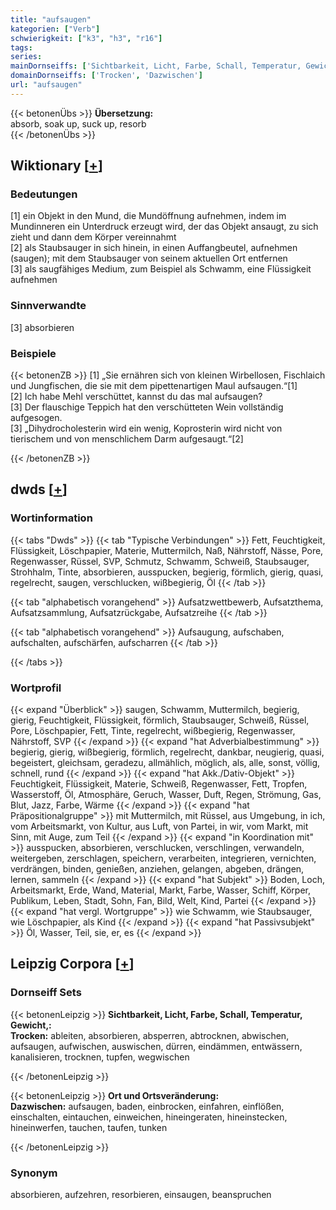 ```yaml
---
title: "aufsaugen"
kategorien: ["Verb"]
schwierigkeit: ["k3", "h3", "r16"]
tags:
series:
mainDornseiffs: ['Sichtbarkeit, Licht, Farbe, Schall, Temperatur, Gewicht,', 'Ort und Ortsveränderung']
domainDornseiffs: ['Trocken', 'Dazwischen']
url: "aufsaugen"
---
```


{{< betonenÜbs >}}
**Übersetzung:**  
absorb, soak up, suck up, resorb  
{{< /betonenÜbs >}}

## Wiktionary [[+](https://de.wiktionary.org/wiki/aufsaugen)]

### Bedeutungen
[1] ein Objekt in den Mund, die Mundöffnung aufnehmen, indem im Mundinneren ein Unterdruck erzeugt wird, der das Objekt ansaugt, zu sich zieht und dann dem Körper vereinnahmt  
[2] als Staubsauger in sich hinein, in einen Auffangbeutel, aufnehmen (saugen); mit dem Staubsauger von seinem aktuellen Ort entfernen  
[3] als saugfähiges Medium, zum Beispiel als Schwamm, eine Flüssigkeit aufnehmen  

### Sinnverwandte
[3] absorbieren  

### Beispiele
{{< betonenZB >}}
[1] „Sie ernähren sich von kleinen Wirbellosen, Fischlaich und Jungfischen, die sie mit dem pipettenartigen Maul aufsaugen.“[1]  
[2] Ich habe Mehl verschüttet, kannst du das mal aufsaugen?  
[3] Der flauschige Teppich hat den verschütteten Wein vollständig aufgesogen.  
[3] „Dihydrocholesterin wird ein wenig, Koprosterin wird nicht von tierischem und von menschlichem Darm aufgesaugt.“[2]  

{{< /betonenZB >}}


## dwds [[+](https://www.dwds.de/wb/aufsaugen)]

### Wortinformation
{{< tabs "Dwds" >}}
{{< tab "Typische Verbindungen" >}}
Fett, Feuchtigkeit, Flüssigkeit, Löschpapier, Materie, Muttermilch, Naß, Nährstoff, Nässe, Pore, Regenwasser, Rüssel, SVP, Schmutz, Schwamm, Schweiß, Staubsauger, Strohhalm, Tinte, absorbieren, ausspucken, begierig, förmlich, gierig, quasi, regelrecht, saugen, verschlucken, wißbegierig, Öl
{{< /tab >}}

{{< tab "alphabetisch vorangehend" >}}
Aufsatzwettbewerb, Aufsatzthema, Aufsatzsammlung, Aufsatzrückgabe, Aufsatzreihe
{{< /tab >}}

{{< tab "alphabetisch vorangehend" >}}
Aufsaugung, aufschaben, aufschalten, aufschärfen, aufscharren
{{< /tab >}}

{{< /tabs >}}

### Wortprofil
{{< expand "Überblick" >}} saugen, Schwamm, Muttermilch, begierig, gierig, Feuchtigkeit, Flüssigkeit, förmlich, Staubsauger, Schweiß, Rüssel, Pore, Löschpapier, Fett, Tinte, regelrecht, wißbegierig, Regenwasser, Nährstoff, SVP {{< /expand >}}
{{< expand "hat Adverbialbestimmung" >}} begierig, gierig, wißbegierig, förmlich, regelrecht, dankbar, neugierig, quasi, begeistert, gleichsam, geradezu, allmählich, möglich, als, alle, sonst, völlig, schnell, rund {{< /expand >}}
{{< expand "hat Akk./Dativ-Objekt" >}} Feuchtigkeit, Flüssigkeit, Materie, Schweiß, Regenwasser, Fett, Tropfen, Wasserstoff, Öl, Atmosphäre, Geruch, Wasser, Duft, Regen, Strömung, Gas, Blut, Jazz, Farbe, Wärme {{< /expand >}}
{{< expand "hat Präpositionalgruppe" >}} mit Muttermilch, mit Rüssel, aus Umgebung, in ich, vom Arbeitsmarkt, von Kultur, aus Luft, von Partei, in wir, vom Markt, mit Sinn, mit Auge, zum Teil {{< /expand >}}
{{< expand "in Koordination mit" >}} ausspucken, absorbieren, verschlucken, verschlingen, verwandeln, weitergeben, zerschlagen, speichern, verarbeiten, integrieren, vernichten, verdrängen, binden, genießen, anziehen, gelangen, abgeben, drängen, lernen, sammeln {{< /expand >}}
{{< expand "hat Subjekt" >}} Boden, Loch, Arbeitsmarkt, Erde, Wand, Material, Markt, Farbe, Wasser, Schiff, Körper, Publikum, Leben, Stadt, Sohn, Fan, Bild, Welt, Kind, Partei {{< /expand >}}
{{< expand "hat vergl. Wortgruppe" >}} wie Schwamm, wie Staubsauger, wie Löschpapier, als Kind {{< /expand >}}
{{< expand "hat Passivsubjekt" >}} Öl, Wasser, Teil, sie, er, es {{< /expand >}}

## Leipzig Corpora [[+](https://corpora.uni-leipzig.de/en/res?word=aufsaugen&corpusId=deu_newscrawl-public_2018)]

### Dornseiff Sets
{{< betonenLeipzig >}}
**Sichtbarkeit, Licht, Farbe, Schall, Temperatur, Gewicht,:**  
**Trocken:** ableiten, absorbieren, absperren, abtrocknen, abwischen, aufsaugen, aufwischen, auswischen, dürren, eindämmen, entwässern, kanalisieren, trocknen, tupfen, wegwischen  

{{< /betonenLeipzig >}}


{{< betonenLeipzig >}}
**Ort und Ortsveränderung:**  
**Dazwischen:** aufsaugen, baden, einbrocken, einfahren, einflößen, einschalten, eintauchen, einweichen, hineingeraten, hineinstecken, hineinwerfen, tauchen, taufen, tunken  

{{< /betonenLeipzig >}}

### Synonym
absorbieren, aufzehren, resorbieren, einsaugen, beanspruchen

